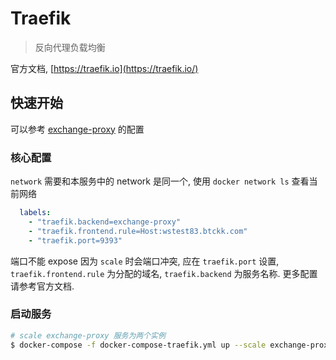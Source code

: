 # Traefik

> 反向代理负载均衡

官方文档, [https://traefik.io](https://traefik.io/)

## 快速开始

可以参考 [exchange-proxy](https://github.com/btcccorp/exchange-proxy/blob/master/docker-compose-traefik.yml) 的配置

### 核心配置

`network` 需要和本服务中的 network 是同一个, 使用 `docker network ls` 查看当前网络

```yml
  labels:
    - "traefik.backend=exchange-proxy"
    - "traefik.frontend.rule=Host:wstest83.btckk.com"
    - "traefik.port=9393"
```

端口不能 expose 因为 `scale` 时会端口冲突, 应在 `traefik.port` 设置, `traefik.frontend.rule` 为分配的域名, `traefik.backend` 为服务名称. 更多配置请参考官方文档.

### 启动服务

```sh
# scale exchange-proxy 服务为两个实例
$ docker-compose -f docker-compose-traefik.yml up --scale exchange-proxy=2 -d
```
